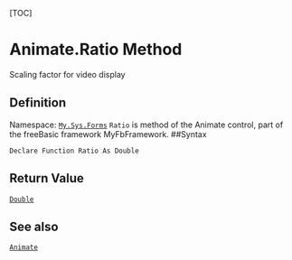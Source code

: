 [TOC]
# Animate.Ratio Method
Scaling factor for video display
## Definition
Namespace: [`My.Sys.Forms`](My.Sys.Forms.md)
`Ratio` is method of the Animate control, part of the freeBasic framework MyFbFramework.
##Syntax
```freeBasic
Declare Function Ratio As Double
```


## Return Value
[`Double`]("https://www.freebasic.net/wiki/KeyPgDouble")
## See also
[`Animate`](Animate.md)
